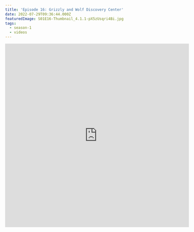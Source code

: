 ```yaml
---
title: 'Episode 16: Grizzly and Wolf Discovery Center'
date: 2022-07-29T09:36:44.000Z
featuredImage: S01E16-Thumbnail_4.1.1-pX5zUsqri4Bi.jpg
tags:
  - season-1
  - videos
---
```

<iframe  allowfullscreen="true" title="Grizzly and Wolf Discovery Center | West Yellowstone | Episode 16 | Full Time RV Travels" width="600" height="600" src="https://www.youtube.com/embed/Kdy1erRoY8U?feature=oembed&amp;color=red&amp;rel=1&amp;controls=1&amp;fs=1&amp;iv_load_policy=0&amp;autoplay=0&amp;modestbranding=0&amp;cc_load_policy=0&amp;playsinline=1" frameborder="0" allow="accelerometer; encrypted-media;accelerometer;autoplay;clipboard-write;gyroscope;picture-in-picture clipboard-write; encrypted-media; gyroscope; picture-in-picture; web-share" referrerpolicy="strict-origin-when-cross-origin"></iframe>

